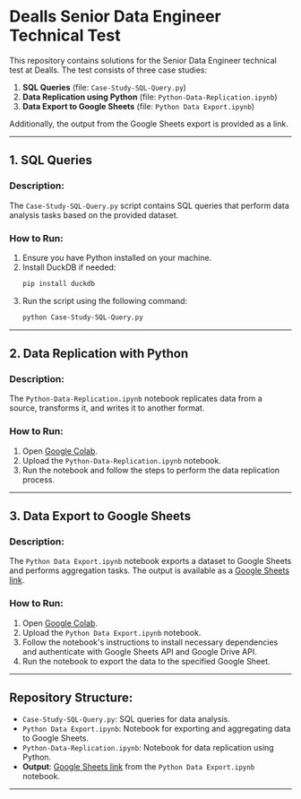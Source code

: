 # Dealls Senior Data Engineer Technical Test

This repository contains solutions for the Senior Data Engineer technical test at Dealls. The test consists of three case studies:

1. **SQL Queries** (file: `Case-Study-SQL-Query.py`)
2. **Data Replication using Python** (file: `Python-Data-Replication.ipynb`)
3. **Data Export to Google Sheets** (file: `Python Data Export.ipynb`)

Additionally, the output from the Google Sheets export is provided as a link.

---

## 1. SQL Queries

### Description:
The `Case-Study-SQL-Query.py` script contains SQL queries that perform data analysis tasks based on the provided dataset.

### How to Run:
1. Ensure you have Python installed on your machine.
2. Install DuckDB if needed:
    ```bash
    pip install duckdb
    ```
3. Run the script using the following command:
    ```bash
    python Case-Study-SQL-Query.py
    ```

---

## 2. Data Replication with Python

### Description:
The `Python-Data-Replication.ipynb` notebook replicates data from a source, transforms it, and writes it to another format.

### How to Run:
1. Open [Google Colab](https://colab.research.google.com/).
2. Upload the `Python-Data-Replication.ipynb` notebook.
3. Run the notebook and follow the steps to perform the data replication process.

---

## 3. Data Export to Google Sheets

### Description:
The `Python Data Export.ipynb` notebook exports a dataset to Google Sheets and performs aggregation tasks. The output is available as a [Google Sheets link]([YOUR_SPREADSHEET_LINK_HERE](https://docs.google.com/spreadsheets/d/1LJLRE8PFSS0Wc2Ga0b8uOw8RAhipdLWPUFNYDtjiHHU/edit?gid=0#gid=0)).

### How to Run:
1. Open [Google Colab](https://colab.research.google.com/).
2. Upload the `Python Data Export.ipynb` notebook.
3. Follow the notebook's instructions to install necessary dependencies and authenticate with Google Sheets API and Google Drive API.
4. Run the notebook to export the data to the specified Google Sheet.

---

## Repository Structure:

- `Case-Study-SQL-Query.py`: SQL queries for data analysis.
- `Python Data Export.ipynb`: Notebook for exporting and aggregating data to Google Sheets.
- `Python-Data-Replication.ipynb`: Notebook for data replication using Python.
- **Output**: [Google Sheets link]([YOUR_SPREADSHEET_LINK_HERE]) from the `Python Data Export.ipynb` notebook.

---
